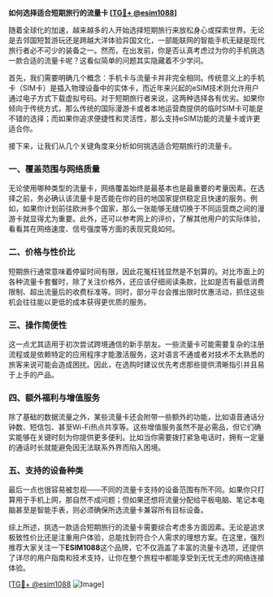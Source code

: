 **如何选择适合短期旅行的流量卡 [[TG💪+ @esim1088](https://t.me/s/esim1088)]**

随着全球化的加速，越来越多的人开始选择短期旅行来放松身心或探索世界。无论是去邻国短暂游玩还是跨越大洋体验异国文化，一部能联网的智能手机无疑是现代旅行者必不可少的装备之一。然而，在出发前，你是否认真考虑过为你的手机挑选一款合适的流量卡呢？这看似简单的问题其实隐藏着不少学问。

首先，我们需要明确几个概念：手机卡与流量卡并非完全相同。传统意义上的手机卡（SIM卡）是插入物理设备中的实体卡，而近年来兴起的eSIM技术则允许用户通过电子方式下载虚拟号码。对于短期旅行者来说，这两种选择各有优劣。如果你倾向于传统方式，那么传统的国际漫游卡或者本地运营商提供的临时SIM卡可能是不错的选择；而如果你追求便捷性和灵活性，那么支持eSIM功能的流量卡或许更适合你。

接下来，让我们从几个关键角度来分析如何挑选适合短期旅行的流量卡。

### **一、覆盖范围与网络质量**

无论使用哪种类型的流量卡，网络覆盖始终是最基本也是最重要的考量因素。在选择之前，务必确认该流量卡是否能在你的目的地国家提供稳定且快速的服务。例如，如果你计划前往欧洲多个国家，那么一张能够无缝切换于不同运营商之间的漫游卡就显得尤为重要。此外，还可以参考网上的评价，了解其他用户的实际体验，看看其在网络速度、信号强度等方面的表现究竟如何。

### **二、价格与性价比**

短期旅行通常意味着停留时间有限，因此花冤枉钱显然是不划算的。对比市面上的各种流量卡套餐时，除了关注价格外，还应该仔细阅读条款，比如是否有最低消费限制、超出流量后的收费标准等。同时，部分平台会推出限时优惠活动，抓住这些机会往往能以更低的成本获得更优质的服务。

### **三、操作简便性**

这一点尤其适用于初次尝试跨境通信的新手朋友。一些流量卡可能需要复杂的注册流程或是依赖特定的应用程序才能激活服务，这对语言不通或者对技术不太熟悉的旅客来说可能会造成困扰。因此，在选购时建议优先考虑那些提供清晰指引并且易于上手的产品。

### **四、额外福利与增值服务**

除了基础的数据流量之外，某些流量卡还会附带一些额外的功能，比如语音通话分钟数、短信包、甚至Wi-Fi热点共享等。这些增值服务虽然不是必需品，但它们确实能够在关键时刻为你提供更多便利。比如当你需要拨打紧急电话时，拥有一定量的通话时长就能避免因无法联系外界而陷入困境。

### **五、支持的设备种类**

最后一点也很容易被忽视——不同的流量卡支持的设备范围有所不同。如果你只打算用于手机上网，那自然不成问题；但如果还想将流量分配给平板电脑、笔记本电脑甚至是智能手表，则必须确保所选流量卡兼容所有目标设备。

综上所述，挑选一款适合短期旅行的流量卡需要综合考虑多方面因素。无论是追求极致性价比还是注重用户体验，总能找到符合个人需求的理想方案。在这里，强烈推荐大家关注一下**ESIM1088**这个品牌，它不仅涵盖了丰富的流量卡选项，还提供了详尽的用户指南和技术支持，让你在整个旅程中都能享受到无忧无虑的网络连接体验。

[[TG💪+ @esim1088](https://t.me/s/esim1088) ![Image](https://i.postimg.cc/4NQfJmqS/Snipaste-2025-05-13-00-14-12.png)]